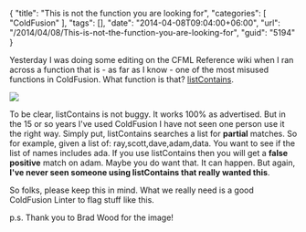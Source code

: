 {
	"title": "This is not the function you are looking for",
	"categories": [
		"ColdFusion"
	],
	"tags": [],
	"date": "2014-04-08T09:04:00+06:00",
	"url": "/2014/04/08/This-is-not-the-function-you-are-looking-for",
	"guid": "5194"
}

<p>
Yesterday I was doing some editing on the CFML Reference wiki when I ran across a function that is - as far as I know - one of the most misused functions in ColdFusion. What function is that? <a href="https://wikidocs.adobe.com/wiki/display/coldfusionen/ListContains">listContains</a>.
</p>
<!--more-->
<p>
<img src="http://static.raymondcamden.com/images/5ad1x.jpg" />
</p>

<p>
To be clear, listContains is not buggy. It works 100% as advertised. But in the 15 or so years I've used ColdFusion I have not seen one person use it the right way. Simply put, listContains searches a list for <strong>partial</strong> matches. So for example, given a list of: ray,scott,dave,adam,data. You want to see if the list of names includes ada. If you use listContains then you will get a <strong>false positive</strong> match on adam. Maybe you do want that. It can happen. But again, <strong>I've never seen someone using listContains that really wanted this</strong>.
</p>

<p>
So folks, please keep this in mind. What we really need is a good ColdFusion Linter to flag stuff like this.
</p>

<p>
p.s. Thank you to Brad Wood for the image!
</p>